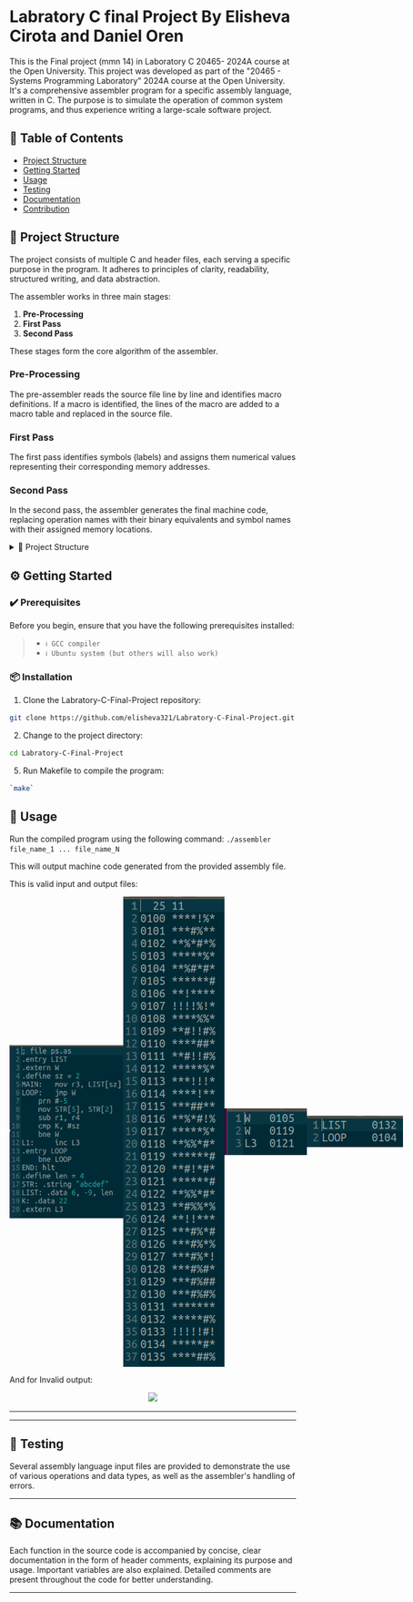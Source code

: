 # Labratory C final Project By Elisheva Cirota and Daniel Oren
This is the Final project (mmn 14) in Laboratory C 20465- 2024A course at the Open University. This project was developed as part of the "20465 - Systems Programming Laboratory" 2024A course at the Open University. It's a comprehensive assembler program for a specific assembly language, written in C. The purpose is to simulate the operation of common system programs, and thus experience writing a large-scale software project.

## 📖 Table of Contents
- [Project Structure](#-project-structure)
- [Getting Started](#-getting-started)
- [Usage](#-usage)
- [Testing](#-testing)
- [Documentation](#-documentation)
- [Contribution](#-contribution)
  
## 🧩 Project Structure
The project consists of multiple C and header files, each serving a specific purpose in the program. It adheres to principles of clarity, readability, structured writing, and data abstraction.

The assembler works in three main stages:
1. **Pre-Processing**
2. **First Pass**
3. **Second Pass**
   
These stages form the core algorithm of the assembler.

### Pre-Processing
The pre-assembler reads the source file line by line and identifies macro definitions. If a macro is identified, the lines of the macro are added to a macro table and replaced in the source file.

### First Pass
The first pass identifies symbols (labels) and assigns them numerical values representing their corresponding memory addresses.

### Second Pass
In the second pass, the assembler generates the final machine code, replacing operation names with their binary equivalents and symbol names with their assigned memory locations.

<details closed><summary>📂 Project Structure</summary>

```
.
├── assembler
├── expected_output
│   ├── error_1
│   │   ├── error1.am
│   │   └── error1OUT.txt
│   ├── ps1
│   │   ├── ps1.ent
│   │   ├── ps1.ext
│   │   └── ps1.ob
│   ├── test1
│   │   ├── test1.am
│   │   ├── test1.ent
│   │   ├── test1.ext
│   │   └── test1.ob
│   ├── test2
│   │   ├── test2.am
│   │   ├── test2.as
│   │   └── test2OUT.txt
│   ├── test3
│   │   ├── test3.am
│   │   ├── test3.ent
│   │   ├── test3.ext
│   │   └── test3.ob
│   ├── test4
│   │   ├── test4.am
│   │   ├── test4.as
│   │   └── test4OUT.txt
│   ├── test5
│   │   ├── test5.am
│   │   ├── test5.as
│   │   ├── test5.ent
│   │   ├── test5.ext
│   │   └── test5.ob
│   └── test6
│       ├── test6.am
│       ├── test6.as
│       └── test6.ob
├── invalid_input
│   ├── error1
│   │   ├── error1.am
│   │   ├── error1.as
│   │   └── error1.out
│   ├── test2
│   │   ├── test2.am
│   │   ├── test2.as
│   │   └── test2.out
│   ├── test4
│   │   ├── test4.am
│   │   ├── test4.as
│   │   └── test4.out
│   └── test7
│       ├── test7.as
│       └── test7.out
├── logfile.txt
├── makefile
├── README.md
├── src
│   ├── assembler
│   │   ├── assembler_consts.h
│   │   ├── assembler_first_pass.c
│   │   ├── assembler.h
│   │   ├── assembler_second_pass.c
│   │   └── test_assembler.c
│   ├── assembler_helper
│   │   ├── assembler_helper.h
│   │   ├── const_define_handler.c
│   │   ├── directive_handler.c
│   │   ├── instruction_handler.c
│   │   ├── label_handler.c
│   │   ├── line_handler.c
│   │   └── symbol_handler.c
│   ├── assembler_main
│   │   ├── assembler_main.c
│   │   ├── assembler_main.h
│   │   └── test_assembler_main.c
│   ├── dynamic_queue
│   │   ├── dynamic_queue.c
│   │   └── dynamic_queue.h
│   ├── ext_ent_file_builder
│   │   ├── ext_ent_file_builder.c
│   │   └── ext_ent_file_builder.h
│   ├── general_const
│   │   ├── general_const.c
│   │   └── general_const.h
│   ├── general_todo.txt
│   ├── hash_table
│   │   ├── hash_table.c
│   │   └── hash_table.h
│   ├── logger
│   │   ├── logger.c
│   │   └── logger.h
│   ├── obj_file_builder
│   │   ├── obj_file_builder.c
│   │   └── obj_file_builder.h
│   ├── open_questions.txt
│   ├── pre_processor
│   │   ├── preprocessor.c
│   │   ├── preprocessor_consts.h
│   │   ├── preprocessor.h
│   │   └── test_preprocessor.c
│   ├── string_vector
│   │   ├── string_vector.c
│   │   └── string_vector.h
│   └── utils
│       ├── utils.c
│       └── utils.h
├── tree_structure.txt
└── valid_input
    ├── ps1
    │   ├── ps1.am
    │   ├── ps1.as
    │   ├── ps1.ent
    │   ├── ps1.ext
    │   └── ps1.ob
    ├── test1
    │   ├── test1
    │   ├── test1.am
    │   ├── test1.as
    │   ├── test1.ent
    │   ├── test1.ext
    │   └── test1.ob
    ├── test3
    │   ├── test3.am
    │   ├── test3.as
    │   ├── test3.ent
    │   ├── test3.ext
    │   └── test3.ob
    ├── test5
    │   ├── test5.am
    │   ├── test5.as
    │   ├── test5.ent
    │   ├── test5.ext
    │   └── test5.ob
    └── test6
        ├── test6.am
        ├── test6.as
        └── test6.ob

33 directories, 104 files
```

</details>

## ⚙️ Getting Started

### ✔️ Prerequisites

Before you begin, ensure that you have the following prerequisites installed:
> - `ℹ️ GCC compiler`
> - `ℹ️ Ubuntu system (but others will also work)`

### 📦 Installation

1. Clone the Labratory-C-Final-Project repository:
```sh
git clone https://github.com/elisheva321/Labratory-C-Final-Project.git
```

2. Change to the project directory:
```sh
cd Labratory-C-Final-Project
```

5. Run Makefile to compile the program:
```sh
`make`
```


## 🔧 Usage

Run the compiled program using the following command: `./assembler file_name_1 ... file_name_N`

This will output machine code generated from the provided assembly file.

This is valid input and output files:

<p style="display: flex; align-items: center;">
  <img src="valid_input/ps1/valid input screenshot.png" width="200"> <img src="valid_input/ps1/valid output screenshot.png" width="200">  <img src="valid_input/ps1/valid output ext screenshot.png" width="200">  <img src="valid_input/ps1/valid output ent screenshot.png" width="200">
</p>

And for Invalid output:

<p align="center">
  <img src="Readme_imgs/Invalid1.png" width="600">
</p>


___




___ 

## 🧪 Testing

Several assembly language input files are provided to demonstrate the use of various operations and data types, as well as the assembler's handling of errors.

___ 

## 📚 Documentation

Each function in the source code is accompanied by concise, clear documentation in the form of header comments, explaining its purpose and usage. Important variables are also explained. Detailed comments are present throughout the code for better understanding.

___ 

